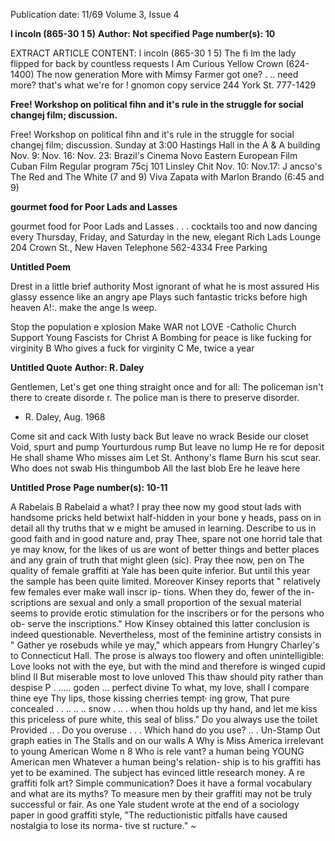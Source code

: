 Publication date: 11/69
Volume 3, Issue 4

**l incoln (865-30 1 5)**
**Author: Not specified**
**Page number(s): 10**

EXTRACT ARTICLE CONTENT:
l incoln (865-30 1 5) 
The fi lm the lady flipped for 
back by countless requests 
I Am Curious Yellow 
Crown (624-1400) 
The now generation 
More 
with Mimsy Farmer 
got one? . .. need more? 
that's what we're for ! 
gnomon copy service 
244 York St. 777-1429 


**Free! Workshop on political fihn and it's rule in the struggle for social changej film; discussion.**

Free! Workshop on political fihn and 
it's rule in the struggle for social 
changej film; discussion. Sunday at 3:00 
Hastings Hall in the A & A building 
Nov. 9: 
Nov. 16: 
Nov. 23: 
Brazil's Cinema Novo 
Eastern European Film 
Cuban Film 
Regular program 
75cj 101 Linsley Chit 
Nov. 10: 
Nov.17: 
J ancso's The Red and The White (7 and 9) 
Viva Zapata with Marlon Brando (6:45 and 9) 


**gourmet food for Poor Lads and Lasses**

gourmet food for 
Poor Lads and Lasses 
. . . cocktails too 
and now dancing every Thursday, 
Friday, and Saturday in the new, 
elegant Rich Lads Lounge 
204 Crown St., New Haven 
Telephone 562-4334 
Free Parking 


**Untitled Poem**

Drest in a little brief authority 
Most ignorant of what he is most 
assured 
His glassy essence like an angry ape 
Plays such fantastic tricks before high 
heaven 
A!:. make the ange ls weep.



Stop the population e xplosion 
Make WAR not LOVE 
-Catholic Church 
Support Young Fascists for Christ 
A Bombing for peace is like fucking 
for virginity 
B Who gives a fuck for virginity 
C Me, twice a year 


**Untitled Quote**
**Author: R. Daley**

Gentlemen, Let's get one thing straight 
once and for all: The policeman isn't 
there to create disorde r. The police man 
is there to preserve disorder. 
- R. Daley, Aug. 1968



Come sit and cack 
With lusty back 
But leave no wrack 
Beside our closet 
Void, spurt and pump 
Yourturdous rump 
But leave no lump 
He re for deposit 
He shall shame 
Who misses aim 
Let St. Anthony's flame 
Burn his scut sear. 
Who does not swab 
His thingumbob 
All the last blob 
Ere he leave here 


**Untitled Prose**
**Page number(s): 10-11**

A Rabelais 
B Rabelaid a what? 
I pray thee now my good stout lads 
with handsome pricks held betwixt 
half-hidden in your bone y heads, pass 
on in detail all thy truths that w e might 
be amused in learning. Describe to us 
in good faith and in good nature and, 
pray Thee, spare not one horrid tale 
that ye may know, for the likes of us are 
wont of better things and better places 
and any grain of truth that might 
gleen (sic). 
Pray thee now, pen on 
The quality of female graffiti at Yale 
has been quite inferior. But until this 
year the sample has been quite limited. 
Moreover Kinsey reports that " relatively 
few females ever make wall inscr ip-
tions. When they do, fewer of the in-
scriptions are sexual and only a small 
proportion of the sexual material seems 
to provide erotic stimulation for the 
inscribers or for the persons who ob-
serve the inscriptions." How Kinsey 
obtained this latter conclusion is indeed 
questionable. Nevertheless, most of the 
feminine artistry consists in " Gather ye 
rosebuds while ye may," which appears 
from Hungry Charley's to Connecticut 
Hall. The prose is always too flowery 
and often unintelligible: 
Love looks not with the eye, but with 
the mind and therefore is winged 
cupid blind 
II 
But miserable most to love unloved 
This thaw should pity rather than 
despise 
P . ..... goden ... perfect divine 
To what, my love, shall I compare 
thine eye 
Thy lips, those kissing cherries tempt· 
ing grow, 
That pure concealed . . .. .. .. snow . .. . 
when thou holds up thy hand, and let 
me kiss this priceless of pure white, 
this seal of bliss." 
Do you always use the toilet 
Provided .. . 
Do you overuse . . . 
Which hand do you use? .. . 
Un-Stamp 
Out graph 
eaties in 
The Stalls 
and 
on our 
walls 
A Why is Miss America irrelevant to 
young American Wome n 
8 Who is rele vant? a human being 
YOUNG American men 
Whatever a human being's relation-
ship is to his graffiti has yet to be 
examined. The subject has evinced 
little research money. A re graffiti folk 
art? Simple communication? Does it 
have a formal vocabulary and what are 
its myths? To measure men by their 
graffiti may not be truly successful or 
fair. As one Yale student wrote at the 
end of a sociology paper in good 
graffiti style, "The reductionistic pitfalls 
have caused nostalgia to lose its norma-
tive st ructure." ~